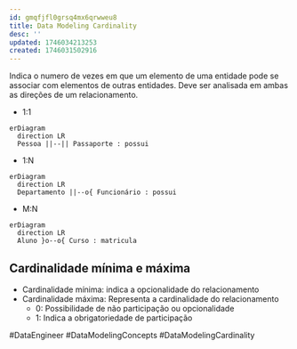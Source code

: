```yaml
---
id: gmqfjfl0grsq4mx6qrwweu8
title: Data Modeling Cardinality
desc: ''
updated: 1746034213253
created: 1746031502916
---
```


Indica o numero de vezes em que um elemento de uma entidade pode se associar com elementos de outras entidades. Deve ser analisada em ambas as direções de um relacionamento.

- 1:1

```mermaid
erDiagram
  direction LR
  Pessoa ||--|| Passaporte : possui
```

- 1:N

```mermaid
erDiagram
  direction LR
  Departamento ||--o{ Funcionário : possui
```

- M:N

```mermaid
erDiagram
  direction LR
  Aluno }o--o{ Curso : matricula
```

## Cardinalidade mínima e máxima

- Cardinalidade mínima: indica a opcionalidade do relacionamento
- Cardinalidade máxima: Representa a cardinalidade do relacionamento
  - 0: Possibilidade de não participação ou opcionalidade
  - 1: Indica a obrigatoriedade de participação

#DataEngineer #DataModelingConcepts #DataModelingCardinality
